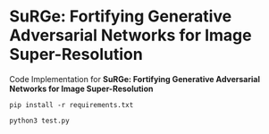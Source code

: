 # SuRGe: Fortifying Generative Adversarial Networks for Image Super-Resolution</b>
Code Implementation for <b>SuRGe: Fortifying Generative Adversarial Networks for Image Super-Resolution</b>
  
```
pip install -r requirements.txt
```


```
python3 test.py
```
